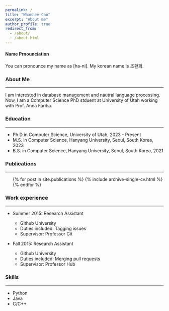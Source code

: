 ```yaml
---
permalink: /
title: "Whanhee Cho"
excerpt: "About me"
author_profile: true
redirect_from: 
  - /about/
  - /about.html
---
```

#### Name Prnounciation
You can pronounce my name as [ha-ni].
My korean name is 조환희.

### About Me
--- 
I am interested in database management and nautral language processing.
Now, I am a Computer Science PhD stduent at University of Utah working with Prof. Anna Fariha.

### Education
--- 
* Ph.D in Computer Science, University of Utah, 2023 - Present
* M.S. in Computer Science, Hanyang University, Seoul, South Korea, 2023
* B.S. in Computer Science, Hanyang University, Seoul, South Korea, 2021

### Publications
--- 
  <ul>{% for post in site.publications %}
    {% include archive-single-cv.html %}
  {% endfor %}</ul>
  
### Work experience
--- 
* Summer 2015: Research Assistant
  * Github University
  * Duties included: Tagging issues
  * Supervisor: Professor Git

* Fall 2015: Research Assistant
  * Github University
  * Duties included: Merging pull requests
  * Supervisor: Professor Hub
  
### Skills
--- 
* Python
* Java
* C/C++
